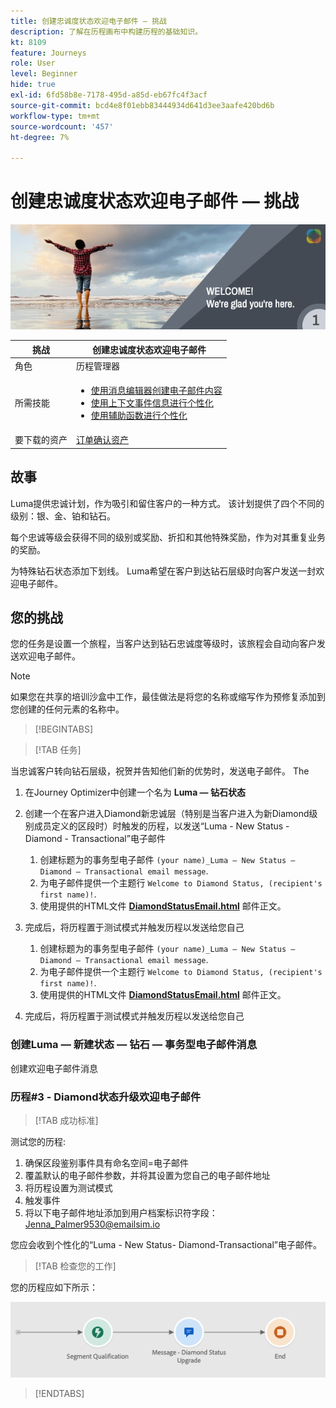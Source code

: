 ```yaml
---
title: 创建忠诚度状态欢迎电子邮件 — 挑战
description: 了解在历程画布中构建历程的基础知识。
kt: 8109
feature: Journeys
role: User
level: Beginner
hide: true
exl-id: 6fd58b8e-7178-495d-a85d-eb67fc4f3acf
source-git-commit: bcd4e8f01ebb83444934d641d3ee3aafe420bd6b
workflow-type: tm+mt
source-wordcount: '457'
ht-degree: 7%

---
```


# 创建忠诚度状态欢迎电子邮件 — 挑战

![AJO忠诚度状态欢迎电子邮件 — 挑战横幅](/help/challenges/assets/email-assets/luma-transactional-onboarding-1.png)

| 挑战 | 创建忠诚度状态欢迎电子邮件 |
|---|---|
| 角色 | 历程管理器 |
| 所需技能 | <ul><li>[使用消息编辑器创建电子邮件内容](https://experienceleague.adobe.com/docs/journey-optimizer-learn/tutorials/create-messages/create-email-content-with-the-message-editor.html?lang=en)</li> <li>[使用上下文事件信息进行个性化](https://experienceleague.adobe.com/docs/journey-optimizer-learn/tutorials/personalize-content/use-contextual-event-information-for-personalization.html?lang=en)</li><li>[使用辅助函数进行个性化](https://experienceleague.adobe.com/docs/journey-optimizer-learn/tutorials/personalize-content/use-helper-functions-for-personalization.html?lang=en)</li></ul> |
| 要下载的资产 | [订单确认资产](/help/challenges/assets/email-assets/order-confirmation-assets.zip) |

## 故事

Luma提供忠诚计划，作为吸引和留住客户的一种方式。 该计划提供了四个不同的级别：银、金、铂和钻石。

每个忠诚等级会获得不同的级别或奖励、折扣和其他特殊奖励，作为对其重复业务的奖励。

为特殊钻石状态添加下划线。 Luma希望在客户到达钻石层级时向客户发送一封欢迎电子邮件。

## 您的挑战

您的任务是设置一个旅程，当客户达到钻石忠诚度等级时，该旅程会自动向客户发送欢迎电子邮件。

>[!NOTE]
> 如果您在共享的培训沙盒中工作，最佳做法是将您的名称或缩写作为预修复添加到您创建的任何元素的名称中。

>[!BEGINTABS]

>[!TAB 任务]

当忠诚客户转向钻石层级，祝贺并告知他们新的优势时，发送电子邮件。 The

1. 在Journey Optimizer中创建一个名为 **Luma — 钻石状态**
2. 创建一个在客户进入Diamond新忠诚层（特别是当客户进入为新Diamond级别成员定义的区段时）时触发的历程，以发送“Luma - New Status - Diamond - Transactional”电子邮件
   1. 创建标题为的事务型电子邮件 `(your name)_Luma – New Status – Diamond – Transactional email message`.
   2. 为电子邮件提供一个主题行 `Welcome to Diamond Status, (recipient's first name)!`.
   3. 使用提供的HTML文件 **[DiamondStatusEmail.html](/help/challenges/assets/email-assets/DiamondStatusEmail.html)** 邮件正文。
3. 完成后，将历程置于测试模式并触发历程以发送给您自己  

   1. 创建标题为的事务型电子邮件 `(your name)_Luma – New Status – Diamond – Transactional email message`.
   1. 为电子邮件提供一个主题行 `Welcome to Diamond Status, (recipient's first name)!`.
   1. 使用提供的HTML文件 **[DiamondStatusEmail.html](/help/challenges/assets/email-assets/DiamondStatusEmail.html)** 邮件正文。
4. 完成后，将历程置于测试模式并触发历程以发送给您自己  

### 创建Luma — 新建状态 — 钻石 — 事务型电子邮件消息

创建欢迎电子邮件消息

### **历程#3 - Diamond状态升级欢迎电子邮件**


>[!TAB 成功标准]

测试您的历程:

1. 确保区段鉴别事件具有命名空间=电子邮件
1. 覆盖默认的电子邮件参数，并将其设置为您自己的电子邮件地址
1. 将历程设置为测试模式
1. 触发事件
1. 将以下电子邮件地址添加到用户档案标识符字段：Jenna_Palmer9530@emailsim.io

您应会收到个性化的“Luma - New Status- Diamond-Transactional”电子邮件。

>[!TAB 检查您的工作]

您的历程应如下所示：

![钻石状态升级历程](/help/challenges/assets/journey-luma-diamond-status-upgrade.png)

>[!ENDTABS]
